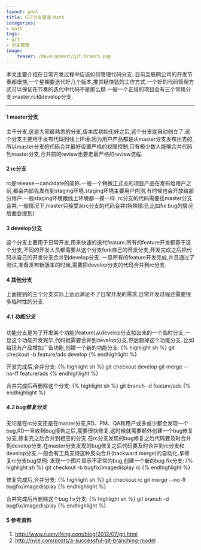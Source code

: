 ```yaml
---
layout: post
title: GIT分支管理-Math
categories:
- math
tags:
- git
- 分支管理
image:
    teaser: /development/git_branch.png
---
```


本文主要介绍在日常开发过程中应该如何管理代码分支. 目前互联网公司的开发节奏都很快,一个星期要迭代好几个版本,推崇糙快猛的工作方式.一个好的代码管理方式可以保证在节奏的迭代中代码不是那么糙.一般一个正规的项目会有三个常用分支:master,rc和develop分支.

------------

#### 1 master分支

主干分支,这是大家最熟悉的分支,版本库初始化好之后,这个分支就自动创立了.这个分支主要用于发布代码到线上环境.因为用户产品都是从master分支发布出去的,所以master分支的代码合并最好设置严格的权限控制,只有极少数人能够合并代码到master分支,合并前的review也要走最严格的review流程.

#### 2 rc分支

rc是release－candidate的简称.一般一个稍微正式点的项目产品在发布给用户之前,都会内部先发布到staging环境,staging环境主要用户内测,有时候也会开放给部分用户.一般staging环境跟线上环境都一摸一样.
rc分支的代码需要往master分支合并,一般情况下,master只接受从rc分支的代码合并(特殊情况,比如fix bug的情况后面会提到).

#### 3 develop分支

这个分支主要用于日常开发,用来快速的迭代feature.所有的feature开发都基于这个分支,不同的开发人员都需要从这个分支fork自己的开发分支,开发完成之后把代码从自己的开发分支合并到develop分支.
一旦所有的feature开发完成,并且通过了测试,准备发布新版本的时候,需要把develop分支的代码合并到rc分支.

#### 4 其他分支

上面提到的三个分支实际上远远满足不了日常开发的需求,日常开发过程还需要很多临时性的分支.

##### 4.1 功能分支

功能分支是为了开发某个功能(feature)从develop分支拉出来的一个临时分支,一旦这个功能开发完毕,代码就需要合并到develop分支,然后删掉这个功能分支.
比如给现有产品增加广告功能,创建一个新的功能分支:
{% highlight sh %}
git checkout -b feature/ads develop
{% endhighlight %}

开发完成后,合并分支:
{% highlight sh %}
git checkout develop
git merge --no-ff feature/ads
{% endhighlight %}

合并完成后再删除这个分支:
{% highlight sh %}
git branch -d feature/ads
{% endhighlight %}

##### 4.2 bug修复分支

无论是在rc分支还是在master分支,RD、PM、QA和用户或多或少都会发现一个bug,RD一旦收到bug报告之后,需要很快修复,这时候就需要额外创建一个bug修复分支,修复完之后合并到相应的分支.在rc分支发现的bug修复之后代码要及时合并到develop分支.在master分支发现的bug修复之后代码要及时合并到rc分支和develop分支.一般会有工具支持这种反向合并(backward merge)的自动化.拿修复rc分支bug举例:
发现一个图片显示不正常的bug,创建一个新的bug fix分支:
{% highlight sh %}
git checkout -b bugfix/imagedisplay rc
{% endhighlight %}

修复完成后,合并分支:
{% highlight sh %}
git checkout rc
git merge --no-ff bugfix/imagedisplay
{% endhighlight %}

合并完成后再删除这个bug fix分支:
{% highlight sh %}
git branch -d bugfix/imagedisplay
{% endhighlight %}

#### 5 参考资料

1. <http://www.ruanyifeng.com/blog/2012/07/git.html>
2. <http://nvie.com/posts/a-successful-git-branching-model>
